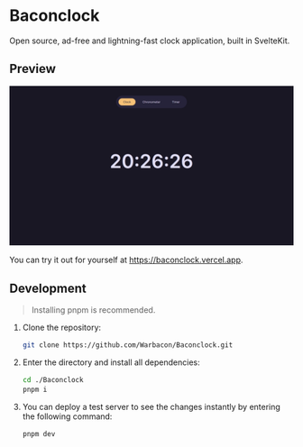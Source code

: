 # Baconclock

Open source, ad-free and lightning-fast clock application, built in SvelteKit.

## Preview

![Preview](assets/preview.png)

You can try it out for yourself at <https://baconclock.vercel.app>.

## Development

> Installing pnpm is recommended.

1. Clone the repository:

    ```bash
    git clone https://github.com/Warbacon/Baconclock.git
    ```

2. Enter the directory and install all dependencies:

    ```bash
    cd ./Baconclock
    pnpm i
    ```

3. You can deploy a test server to see the changes instantly by entering the following command:

    ```bash
    pnpm dev
    ```
